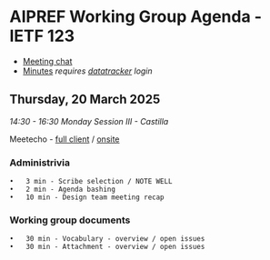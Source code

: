 # AIPREF Working Group Agenda - IETF 123

* [Meeting chat](https://zulip.ietf.org/#narrow/stream/aipref)
* [Minutes](https://notes.ietf.org/notes-ietf-123-aipref) _requires [datatracker](https://datatracker.ietf.org) login_

## Thursday, 20 March 2025

_14:30 - 16:30	Monday Session III - Castilla_

Meetecho - [full client](https://meetings.conf.meetecho.com/ietf123/?session=34236) / [onsite](https://meetings.conf.meetecho.com/onsite123/?session=34236)

### Administrivia

	•	3 min - Scribe selection / NOTE WELL
	•	2 min - Agenda bashing
	•	10 min - Design team meeting recap
  
### Working group documents

	•	30 min - Vocabulary - overview / open issues
	•	30 min - Attachment - overview / open issues

